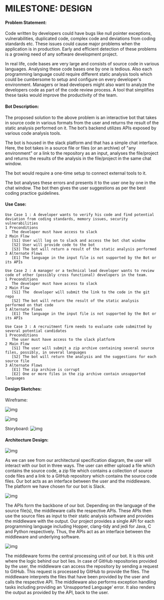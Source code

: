 # MILESTONE: DESIGN

#### Problem Statement:  
   Code written by developers could have bugs like null pointer exceptions, vulnerabilities, duplicated code, complex code and deviations from coding standards etc. These issues could cause major problems when the application is in production. Early and efficient detection of these problems is a growing need of any software development project.

  In real life, code bases are very large and consists of source code in various languages. Analysing these code bases one by one is tedious. Also each programming language could require different static analysis tools which could be cumbersome to setup and configure on every developer's environment. Managers or lead developers might also want to analyze the developers code as part of the code review process. A tool that simplifies these tasks would improve the productivity of the team.


#### Bot Description:  
  The proposed solution to the above problem is an interactive bot that takes in source code in various formats from the user and returns the result of the static analysis performed on it. The bot’s backend utilizes APIs exposed by various code analysis tools. 

  The bot is housed in the slack platform and that has a simple chat interface. Here, the bot takes in a source file or files (or an archive) of "any environment" or a link to the repository as an input, analyses the file/project and returns the results of the analysis in the file/project in the same chat window. 

  The bot would require a one-time setup to connect external tools to it.

  The bot analyses these errors and presents it to the user one by one in the chat window. The bot then gives the user suggestions as per the best coding practice guidelines.


#### Use Case:  
```
Use Case 1 : A developer wants to verify his code and find potential deviation from coding standards, memory issues, security vulnerabilities
1 Preconditions
   The developer must have access to slack
2 Main Flow
   [S1] User will log on to slack and access the bot chat window
   [S2] User will provide code to the bot
   [S3] The bot will return a result of the static analysis performed
3 Alternate Flows
   [E1] The language in the input file is not supported by the Bot or its APIs
```
```
Use Case 2 : A manager or a technical lead developer wants to review code of other (possibly cross functional) developers in the team.
1 Preconditions
   The developer must have access to slack
2 Main Flow
   [S1] The  developer will submit the link to the code in the git repo
   [S2] The bot will return the result of the static analysis performed on that code
3 Alternate Flows
   [E1] The language in the input file is not supported by the Bot or its APIs
```
```
Use Case 3 : A recruitment firm needs to evaluate code submitted by several potential candidates
1 Preconditions
   The user must have access to the slack platform
2 Main Flow
   [S1] The user will submit a zip archive containing several source files, possibly, in several languages
   [S2] The bot will return the analysis and the suggestions for each source file
3 Alternate Flows
   [E1] The zip archive is corrupt
   [E2] One or more files in the zip archive contain unsupported languages

```

#### Design Sketches:  
Wireframe:  

![img](https://github.ncsu.edu/rshah8/Design-Milestone/raw/master/frame-git.png)

![img](https://github.ncsu.edu/rshah8/Design-Milestone/raw/master/frame-wire.png)

Storyboard: 
![img](https://github.ncsu.edu/rshah8/Design-Milestone/raw/master/story.png)

#### Architecture Design:   
![img](https://github.ncsu.edu/rshah8/Design-Milestone/raw/master/asfdds.png)

As we can see from our architectural specification diagram, the user will interact with our bot in three ways. The user can either upload a file which contains the source code, a zip file which contains a collection of source code files and a link to a GitHub repository which contains the source code files. Our bot acts as an interface between the user and the middleware. The platform we have chosen for our bot is Slack.

![img](https://github.ncsu.edu/rshah8/Design-Milestone/raw/master/Slack%20bot.png)

The APIs form the backbone of our bot. Depending on the language of the source file(s), the middleware calls the respective APIs. These APIs then use the source files as input to their static analysis software and provides the middleware with the output. Our project provides a single API for each programming language including Hopper, clang-tidy and jedi for Java, C and Python respectively. Thus, the APIs act as an interface between the middleware and underlying software.

![img](https://github.ncsu.edu/rshah8/Design-Milestone/raw/master/Middleware.png)

The middleware forms the central processing unit of our bot. It is this unit where the logic behind our bot lies. In case of GitHub repositories provided by the user, the middleware can access the repository by sending a request to GitHub. This request is processed by GitHub to provide the files. The middleware interprets the files that have been provided by the user and calls the respective API. The middleware also performs exception handling tasks including providing an ‘Unsupported Language’ error. It also renders the output as provided by the API, back to the user.


